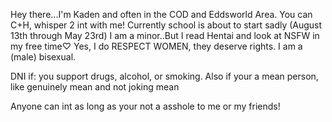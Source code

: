 Hey there...I'm Kaden and often in the COD and Eddsworld Area. You can C+H, whisper 2 int with me!
Currently school is about to start sadly (August 13th through May 23rd)
I am a minor..But I read Hentai and look at NSFW in my free time♡ Yes, I do RESPECT WOMEN, they deserve rights. I am a (male) bisexual.

DNI if: you support drugs, alcohol, or smoking. Also if your a mean person, like genuinely mean and not joking mean

Anyone can int as long as your not a asshole to me or my friends!
